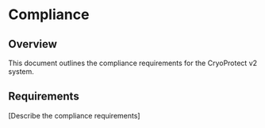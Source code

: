 # Compliance

## Overview

This document outlines the compliance requirements for the CryoProtect v2 system.

## Requirements

[Describe the compliance requirements]